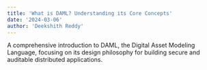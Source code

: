 ```yaml
---
title: 'What is DAML? Understanding its Core Concepts'
date: '2024-03-06'
author: 'Deekshith Reddy'
---
```


A comprehensive introduction to DAML, the Digital Asset Modeling Language, focusing on its design philosophy for building secure and auditable distributed applications.
